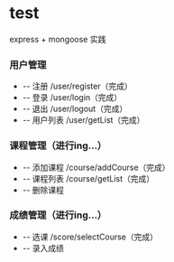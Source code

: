 # test
express + mongoose 实践 

### 用户管理
* -- 注册 /user/register（完成）
* -- 登录 /user/login（完成）
* -- 退出 /user/logout（完成）
* -- 用户列表 /user/getList（完成）

### 课程管理（进行ing...）
* -- 添加课程 /course/addCourse（完成）
* -- 课程列表 /course/getList（完成）
* -- 删除课程

### 成绩管理（进行ing...）
* -- 选课 /score/selectCourse（完成）
* -- 录入成绩

